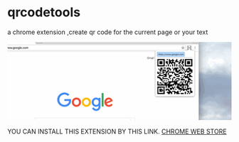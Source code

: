 # qrcodetools
a chrome extension ,create qr code for the current page or your text


![preview](https://raw.githubusercontent.com/kimown/qrcodetools/master/resources/preview.gif)


YOU CAN INSTALL THIS EXTENSION BY THIS LINK.
<a href="https://chrome.google.com/webstore/detail/qr-code-tools/ocbhppgblkpojkpebamblimobggeaobi" target="_blank">CHROME WEB STORE</a>


